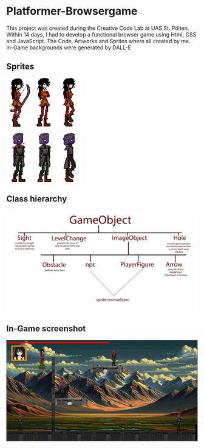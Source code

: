 # Platformer-Browsergame

This project was created during the Creative Code Lab at UAS St. Pölten. Within 14 days, I had to develop a functional browser game using Html, CSS and JavaScript.
The Code, Artworks and Sprites where all created by me. In-Game backgrounds were generated by DALL-E

## Sprites

![GIF](assets/Ayluu_Shooting.gif)
![Demo](assets/1.gif)
![Demo](assets/Ayluu_Walk.gif)

![Demo](assets/NPC_Death.gif)
![Demo](assets/1.png)
![Demo](assets/NPC_walk.gif)

## Class hierarchy
![Demo](assets/Classes.png)

## In-Game screenshot
![Demo](assets/Screenshot-GAME.png.1.png)
